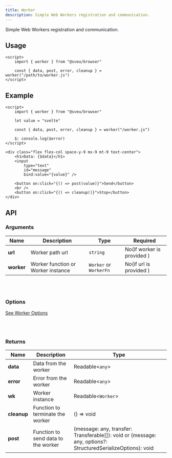 ```yaml
---
title: Worker
description: Simple Web Workers registration and communication.
---
```


<script>
    import Meta from "$components/meta.svelte"
</script>

<Meta />

Simple Web Workers registration and communication.

## Usage

```svelte
<script>
    import { worker } from "@sveu/browser"

    const { data, post, error, cleanup } = worker("/path/to/worker.js")
</script>
```

## Example

```svelte live ln
<script>
    import { worker } from "@sveu/browser"

    let value = "svelte"

    const { data, post, error, cleanup } = worker("/worker.js")

    $: console.log($error)
</script>

<div class="flex flex-col space-y-9 mx-9 mt-9 text-center">
    <h1>Data: {$data}</h1>
    <input
        type="text"
        id="message"
        bind:value="{value}" />

    <button on:click="{() => post(value)}">Send</button>
    <br />
    <button on:click="{() => cleanup()}">Stop</button>
</div>
```

## API

### Arguments

| Name       | Description                        | Type                    | Required                   |
| ---------- | ---------------------------------  | ----------------------- | -------------------------- |
| **url**    | Worker path url                    | `string`                | No(if worker is provided ) |
| **worker** | Worker function or Worker instance | `Worker` or `WorkerFn`  | No(if url is provided )    |

<br />
<br />

### Options

[See Worker Options](https://developer.mozilla.org/en-US/docs/Web/API/Worker/Worker)

<br />
<br />

### Returns

| Name          | Description                                | Type                         |
| -----------   | -------------------------------------------| -----------------------------|
| **data**      | Data from the worker                       | Readable<`any`>              |
| **error**     | Error from the worker                      | Readable<`any`>              |
| **wk**        | Worker instance                            | Readable<`Worker`>           |
| **cleanup**   | Function to terminate the worker           |  () => void                  |
| **post**      | Function to send data to the worker        |  (message: any, transfer: Transferable[]): void or (message: any, options?: StructuredSerializeOptions): void |
